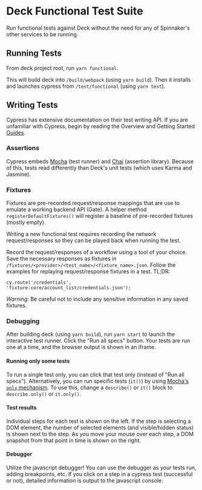 # Deck Functional Test Suite

Run functional tests against Deck without the need for any of Spinnaker's other services
to be running.

## Running Tests

From deck project root, run `yarn functional`.

This will build deck into `/build/webpack` (using `yarn build`).
Then it installs and launches cypress from `/test/functional` (using `yarn test`).

## Writing Tests

Cypress has extensive documentation on their test writing API.
If you are unfamiliar with Cypress, begin by reading the Overview and Getting Started [Guides](https://docs.cypress.io/guides).

### Assertions

Cypress embeds [Mocha](https://mochajs.org/) (test runner) and [Chai](https://www.chaijs.com/) (assertion library).
Because of this, tests read differently than Deck's unit tests (which uses Karma and Jasmine).

### Fixtures

Fixtures are pre-recorded request/response mappings that are use to emulate a working backend API (Gate).
A helper method `registerDefaultFixtures()` will register a baseline of pre-recorded fixtures (mostly empty).

Writing a new functional test requires recording the network request/responses so they can be played back when running the test.

Record the request/responses of a workflow using a tool of your choice.
Save the necessary responses as fixtures in `/fixtures/<provider>/<test_name>/<fixture_name>.json`.
Follow the examples for replaying request/response fixtures in a test.
TL;DR:

```
cy.route('/credentials', 'fixture:core/account_list/credentials.json');
```

_Warning_: Be careful not to include any sensitive information in any saved fixtures.

### Debugging

After building deck (using `yarn build`), run `yarn start` to launch the interactive test runner.
Click the "Run all specs" button.
Your tests are run one at a time, and the browser output is shown in an iframe.

#### Running only some tests

To run a single test only, you can click that test only (instead of "Run all specs").
Alternatively, you can run specific tests (`it()`) by using [Mocha's `only` mechanism](https://mochajs.org/#exclusive-tests).
To use this, change a `describe()` or `it()` block to `describe.only()` or `it.only()`.

#### Test results

Individual steps for each test is shown on the left.
If the step is selecting a DOM element, the number of selected elements (and visible/hidden status) is shown next to the step.
As you move your mouse over each step, a DOM snapshot from that point in time is shown on the right.

#### Debugger

Utilize the javascript debugger!
You can use the debugger as your tests run, adding breakpoints, etc.
If you click on a step in a cypress test (successful or not), detailed information is output to the javascript console.
